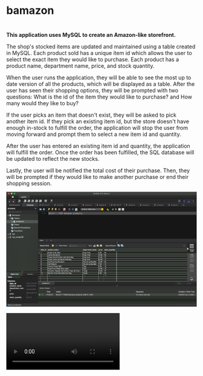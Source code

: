 # bamazon <h1>

**This application uses MySQL to create an Amazon-like storefront.**

The shop's stocked items are updated and maintained using a table created in MySQL. Each product sold has a unique item id which allows the user to select the exact item they would like to purchase. Each product has a product name, department name, price, and stock quantity. 

When the user runs the application, they will be able to see the most up to date version of all the products, which will be displayed as a table. After the user has seen their shopping options, they will be prompted with two questions: What is the id of the item they would like to purchase? and How many would they like to buy? 

If the user picks an item that doesn't exist, they will be asked to pick another item id. If they pick an existing item id, but the store doesn't have enough in-stock to fulfill the order, the application will stop the user from moving forward and prompt them to select a new item id and quantity. 

After the user has entered an existing item id and quantity, the application will fulfill the order. Once the order has been fulfilled, the SQL database will be updated to reflect the new stocks. 

Lastly, the user will be notified the total cost of their purchase. Then, they will be prompted if they would like to make another purchase or end their shopping session. 


![](images/mysql.bamazon.png) 

![](images/bamazonrec.mov)
